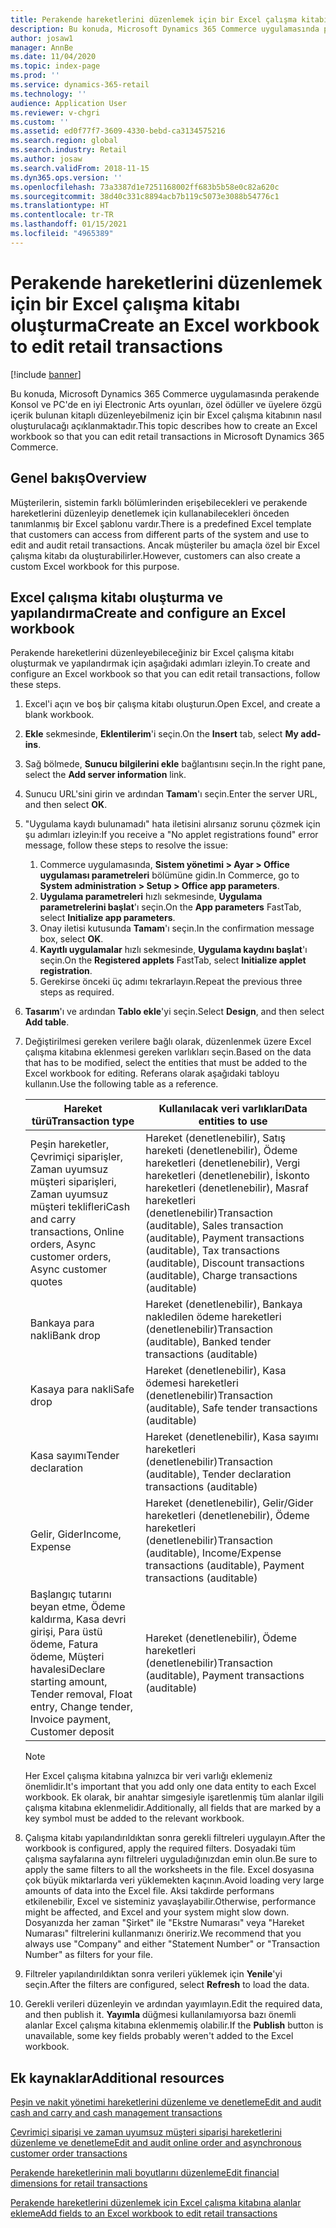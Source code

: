 ```yaml
---
title: Perakende hareketlerini düzenlemek için bir Excel çalışma kitabı oluşturma
description: Bu konuda, Microsoft Dynamics 365 Commerce uygulamasında perakende Konsol ve PC'de en iyi Electronic Arts oyunları, özel ödüller ve üyelere özgü içerik bulunan kitaplı düzenleyebilmeniz için bir Excel çalışma kitabının nasıl oluşturulacağı açıklanmaktadır.
author: josaw1
manager: AnnBe
ms.date: 11/04/2020
ms.topic: index-page
ms.prod: ''
ms.service: dynamics-365-retail
ms.technology: ''
audience: Application User
ms.reviewer: v-chgri
ms.custom: ''
ms.assetid: ed0f77f7-3609-4330-bebd-ca3134575216
ms.search.region: global
ms.search.industry: Retail
ms.author: josaw
ms.search.validFrom: 2018-11-15
ms.dyn365.ops.version: ''
ms.openlocfilehash: 73a3387d1e7251168002ff683b5b58e0c82a620c
ms.sourcegitcommit: 38d40c331c8894acb7b119c5073e3088b54776c1
ms.translationtype: HT
ms.contentlocale: tr-TR
ms.lasthandoff: 01/15/2021
ms.locfileid: "4965389"
---
```

# <a name="create-an-excel-workbook-to-edit-retail-transactions"></a><span data-ttu-id="51a41-103">Perakende hareketlerini düzenlemek için bir Excel çalışma kitabı oluşturma</span><span class="sxs-lookup"><span data-stu-id="51a41-103">Create an Excel workbook to edit retail transactions</span></span>

[!include [banner](../includes/banner.md)]

<span data-ttu-id="51a41-104">Bu konuda, Microsoft Dynamics 365 Commerce uygulamasında perakende Konsol ve PC'de en iyi Electronic Arts oyunları, özel ödüller ve üyelere özgü içerik bulunan kitaplı düzenleyebilmeniz için bir Excel çalışma kitabının nasıl oluşturulacağı açıklanmaktadır.</span><span class="sxs-lookup"><span data-stu-id="51a41-104">This topic describes how to create an Excel workbook so that you can edit retail transactions in Microsoft Dynamics 365 Commerce.</span></span>

## <a name="overview"></a><span data-ttu-id="51a41-105">Genel bakış</span><span class="sxs-lookup"><span data-stu-id="51a41-105">Overview</span></span>

<span data-ttu-id="51a41-106">Müşterilerin, sistemin farklı bölümlerinden erişebilecekleri ve perakende hareketlerini düzenleyip denetlemek için kullanabilecekleri önceden tanımlanmış bir Excel şablonu vardır.</span><span class="sxs-lookup"><span data-stu-id="51a41-106">There is a predefined Excel template that customers can access from different parts of the system and use to edit and audit retail transactions.</span></span> <span data-ttu-id="51a41-107">Ancak müşteriler bu amaçla özel bir Excel çalışma kitabı da oluşturabilirler.</span><span class="sxs-lookup"><span data-stu-id="51a41-107">However, customers can also create a custom Excel workbook for this purpose.</span></span>

## <a name="create-and-configure-an-excel-workbook"></a><span data-ttu-id="51a41-108">Excel çalışma kitabı oluşturma ve yapılandırma</span><span class="sxs-lookup"><span data-stu-id="51a41-108">Create and configure an Excel workbook</span></span>

<span data-ttu-id="51a41-109">Perakende hareketlerini düzenleyebileceğiniz bir Excel çalışma kitabı oluşturmak ve yapılandırmak için aşağıdaki adımları izleyin.</span><span class="sxs-lookup"><span data-stu-id="51a41-109">To create and configure an Excel workbook so that you can edit retail transactions, follow these steps.</span></span>

1. <span data-ttu-id="51a41-110">Excel'i açın ve boş bir çalışma kitabı oluşturun.</span><span class="sxs-lookup"><span data-stu-id="51a41-110">Open Excel, and create a blank workbook.</span></span>
1. <span data-ttu-id="51a41-111">**Ekle** sekmesinde, **Eklentilerim**'i seçin.</span><span class="sxs-lookup"><span data-stu-id="51a41-111">On the **Insert** tab, select **My add-ins**.</span></span>
1. <span data-ttu-id="51a41-112">Sağ bölmede, **Sunucu bilgilerini ekle** bağlantısını seçin.</span><span class="sxs-lookup"><span data-stu-id="51a41-112">In the right pane, select the **Add server information** link.</span></span>
1. <span data-ttu-id="51a41-113">Sunucu URL'sini girin ve ardından **Tamam**'ı seçin.</span><span class="sxs-lookup"><span data-stu-id="51a41-113">Enter the server URL, and then select **OK**.</span></span>
1. <span data-ttu-id="51a41-114">"Uygulama kaydı bulunamadı" hata iletisini alırsanız sorunu çözmek için şu adımları izleyin:</span><span class="sxs-lookup"><span data-stu-id="51a41-114">If you receive a "No applet registrations found" error message, follow these steps to resolve the issue:</span></span>

    1. <span data-ttu-id="51a41-115">Commerce uygulamasında, **Sistem yönetimi \> Ayar \> Office uygulaması parametreleri** bölümüne gidin.</span><span class="sxs-lookup"><span data-stu-id="51a41-115">In Commerce, go to **System administration \> Setup \> Office app parameters**.</span></span>
    1. <span data-ttu-id="51a41-116">**Uygulama parametreleri** hızlı sekmesinde, **Uygulama parametrelerini başlat**'ı seçin.</span><span class="sxs-lookup"><span data-stu-id="51a41-116">On the **App parameters** FastTab, select **Initialize app parameters**.</span></span>
    1. <span data-ttu-id="51a41-117">Onay iletisi kutusunda **Tamam**'ı seçin.</span><span class="sxs-lookup"><span data-stu-id="51a41-117">In the confirmation message box, select **OK**.</span></span>
    1. <span data-ttu-id="51a41-118">**Kayıtlı uygulamalar** hızlı sekmesinde, **Uygulama kaydını başlat**'ı seçin.</span><span class="sxs-lookup"><span data-stu-id="51a41-118">On the **Registered applets** FastTab, select **Initialize applet registration**.</span></span>
    1. <span data-ttu-id="51a41-119">Gerekirse önceki üç adımı tekrarlayın.</span><span class="sxs-lookup"><span data-stu-id="51a41-119">Repeat the previous three steps as required.</span></span>

1. <span data-ttu-id="51a41-120">**Tasarım**'ı ve ardından **Tablo ekle**'yi seçin.</span><span class="sxs-lookup"><span data-stu-id="51a41-120">Select **Design**, and then select **Add table**.</span></span>
1. <span data-ttu-id="51a41-121">Değiştirilmesi gereken verilere bağlı olarak, düzenlenmek üzere Excel çalışma kitabına eklenmesi gereken varlıkları seçin.</span><span class="sxs-lookup"><span data-stu-id="51a41-121">Based on the data that has to be modified, select the entities that must be added to the Excel workbook for editing.</span></span> <span data-ttu-id="51a41-122">Referans olarak aşağıdaki tabloyu kullanın.</span><span class="sxs-lookup"><span data-stu-id="51a41-122">Use the following table as a reference.</span></span>

    | <span data-ttu-id="51a41-123">Hareket türü</span><span class="sxs-lookup"><span data-stu-id="51a41-123">Transaction type</span></span> | <span data-ttu-id="51a41-124">Kullanılacak veri varlıkları</span><span class="sxs-lookup"><span data-stu-id="51a41-124">Data entities to use</span></span> |
    |------------------|----------------------|
    | <span data-ttu-id="51a41-125">Peşin hareketler, Çevrimiçi siparişler, Zaman uyumsuz müşteri siparişleri, Zaman uyumsuz müşteri teklifleri</span><span class="sxs-lookup"><span data-stu-id="51a41-125">Cash and carry transactions, Online orders, Async customer orders, Async customer quotes</span></span> | <span data-ttu-id="51a41-126">Hareket (denetlenebilir), Satış hareketi (denetlenebilir), Ödeme hareketleri (denetlenebilir), Vergi hareketleri (denetlenebilir), İskonto hareketleri (denetlenebilir), Masraf hareketleri (denetlenebilir)</span><span class="sxs-lookup"><span data-stu-id="51a41-126">Transaction (auditable), Sales transaction (auditable), Payment transactions (auditable), Tax transactions (auditable), Discount transactions (auditable), Charge transactions (auditable)</span></span> |
    | <span data-ttu-id="51a41-127">Bankaya para nakli</span><span class="sxs-lookup"><span data-stu-id="51a41-127">Bank drop</span></span> | <span data-ttu-id="51a41-128">Hareket (denetlenebilir), Bankaya nakledilen ödeme hareketleri (denetlenebilir)</span><span class="sxs-lookup"><span data-stu-id="51a41-128">Transaction (auditable), Banked tender transactions (auditable)</span></span> |
    | <span data-ttu-id="51a41-129">Kasaya para nakli</span><span class="sxs-lookup"><span data-stu-id="51a41-129">Safe drop</span></span> | <span data-ttu-id="51a41-130">Hareket (denetlenebilir), Kasa ödemesi hareketleri (denetlenebilir)</span><span class="sxs-lookup"><span data-stu-id="51a41-130">Transaction (auditable), Safe tender transactions (auditable)</span></span> |
    | <span data-ttu-id="51a41-131">Kasa sayımı</span><span class="sxs-lookup"><span data-stu-id="51a41-131">Tender declaration</span></span> | <span data-ttu-id="51a41-132">Hareket (denetlenebilir), Kasa sayımı hareketleri (denetlenebilir)</span><span class="sxs-lookup"><span data-stu-id="51a41-132">Transaction (auditable), Tender declaration transactions (auditable)</span></span> |
    | <span data-ttu-id="51a41-133">Gelir, Gider</span><span class="sxs-lookup"><span data-stu-id="51a41-133">Income, Expense</span></span> | <span data-ttu-id="51a41-134">Hareket (denetlenebilir), Gelir/Gider hareketleri (denetlenebilir), Ödeme hareketleri (denetlenebilir)</span><span class="sxs-lookup"><span data-stu-id="51a41-134">Transaction (auditable), Income/Expense transactions (auditable), Payment transactions (auditable)</span></span> |
    | <span data-ttu-id="51a41-135">Başlangıç tutarını beyan etme, Ödeme kaldırma, Kasa devri girişi, Para üstü ödeme, Fatura ödeme, Müşteri havalesi</span><span class="sxs-lookup"><span data-stu-id="51a41-135">Declare starting amount, Tender removal, Float entry, Change tender, Invoice payment, Customer deposit</span></span> | <span data-ttu-id="51a41-136">Hareket (denetlenebilir), Ödeme hareketleri (denetlenebilir)</span><span class="sxs-lookup"><span data-stu-id="51a41-136">Transaction (auditable), Payment transactions (auditable)</span></span> |

    > [!NOTE]
    > <span data-ttu-id="51a41-137">Her Excel çalışma kitabına yalnızca bir veri varlığı eklemeniz önemlidir.</span><span class="sxs-lookup"><span data-stu-id="51a41-137">It's important that you add only one data entity to each Excel workbook.</span></span> <span data-ttu-id="51a41-138">Ek olarak, bir anahtar simgesiyle işaretlenmiş tüm alanlar ilgili çalışma kitabına eklenmelidir.</span><span class="sxs-lookup"><span data-stu-id="51a41-138">Additionally, all fields that are marked by a key symbol must be added to the relevant workbook.</span></span>

1. <span data-ttu-id="51a41-139">Çalışma kitabı yapılandırıldıktan sonra gerekli filtreleri uygulayın.</span><span class="sxs-lookup"><span data-stu-id="51a41-139">After the workbook is configured, apply the required filters.</span></span> <span data-ttu-id="51a41-140">Dosyadaki tüm çalışma sayfalarına aynı filtreleri uyguladığınızdan emin olun.</span><span class="sxs-lookup"><span data-stu-id="51a41-140">Be sure to apply the same filters to all the worksheets in the file.</span></span> <span data-ttu-id="51a41-141">Excel dosyasına çok büyük miktarlarda veri yüklemekten kaçının.</span><span class="sxs-lookup"><span data-stu-id="51a41-141">Avoid loading very large amounts of data into the Excel file.</span></span> <span data-ttu-id="51a41-142">Aksi takdirde performans etkilenebilir, Excel ve sisteminiz yavaşlayabilir.</span><span class="sxs-lookup"><span data-stu-id="51a41-142">Otherwise, performance might be affected, and Excel and your system might slow down.</span></span> <span data-ttu-id="51a41-143">Dosyanızda her zaman "Şirket" ile "Ekstre Numarası" veya "Hareket Numarası" filtrelerini kullanmanızı öneririz.</span><span class="sxs-lookup"><span data-stu-id="51a41-143">We recommend that you always use "Company" and either "Statement Number" or "Transaction Number" as filters for your file.</span></span>
1. <span data-ttu-id="51a41-144">Filtreler yapılandırıldıktan sonra verileri yüklemek için **Yenile**'yi seçin.</span><span class="sxs-lookup"><span data-stu-id="51a41-144">After the filters are configured, select **Refresh** to load the data.</span></span>
1. <span data-ttu-id="51a41-145">Gerekli verileri düzenleyin ve ardından yayımlayın.</span><span class="sxs-lookup"><span data-stu-id="51a41-145">Edit the required data, and then publish it.</span></span> <span data-ttu-id="51a41-146">**Yayımla** düğmesi kullanılamıyorsa bazı önemli alanlar Excel çalışma kitabına eklenmemiş olabilir.</span><span class="sxs-lookup"><span data-stu-id="51a41-146">If the **Publish** button is unavailable, some key fields probably weren't added to the Excel workbook.</span></span>

## <a name="additional-resources"></a><span data-ttu-id="51a41-147">Ek kaynaklar</span><span class="sxs-lookup"><span data-stu-id="51a41-147">Additional resources</span></span>

[<span data-ttu-id="51a41-148">Peşin ve nakit yönetimi hareketlerini düzenleme ve denetleme</span><span class="sxs-lookup"><span data-stu-id="51a41-148">Edit and audit cash and carry and cash management transactions</span></span>](edit-cash-trans.md)

[<span data-ttu-id="51a41-149">Çevrimiçi siparişi ve zaman uyumsuz müşteri siparişi hareketlerini düzenleme ve denetleme</span><span class="sxs-lookup"><span data-stu-id="51a41-149">Edit and audit online order and asynchronous customer order transactions</span></span>](edit-order-trans.md)

[<span data-ttu-id="51a41-150">Perakende hareketlerinin mali boyutlarını düzenleme</span><span class="sxs-lookup"><span data-stu-id="51a41-150">Edit financial dimensions for retail transactions</span></span>](edit-financial-dim.md)

[<span data-ttu-id="51a41-151">Perakende hareketlerini düzenlemek için Excel çalışma kitabına alanlar ekleme</span><span class="sxs-lookup"><span data-stu-id="51a41-151">Add fields to an Excel workbook to edit retail transactions</span></span>](add-fields-excel.md)
